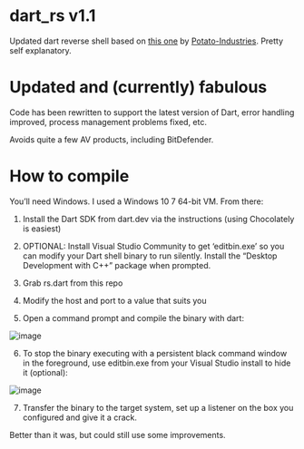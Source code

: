 # dart_rs v1.1
Updated dart reverse shell based on [this one](https://github.com/Potato-Industries/dartrs) by [Potato-Industries](https://github.com/Potato-Industries). Pretty self explanatory. 

# Updated and (currently) fabulous

Code has been rewritten to support the latest version of Dart, error handling improved, process management problems fixed, etc.

Avoids quite a few AV products, including BitDefender.

# How to compile

You’ll need Windows. I used a Windows 10 7 64-bit VM. From there:

1. Install the Dart SDK from dart.dev via the instructions (using Chocolately is easiest)

2. OPTIONAL: Install Visual Studio Community to get ‘editbin.exe’ so you can modify your Dart shell binary to run silently. Install the “Desktop Development with C++” package when prompted.

3. Grab rs.dart from this repo

4. Modify the host and port to a value that suits you

5. Open a command prompt and compile the binary with dart:

![image](https://github.com/s-w-1-t-c-h/dart_rs/assets/6980812/d081b941-013e-4179-8bc0-d625d1cd0942)

6. To stop the binary executing with a persistent black command window in the foreground, use editbin.exe from your Visual Studio install to hide it (optional):

![image](https://user-images.githubusercontent.com/6980812/110584241-9fcf5f80-81ba-11eb-89c9-a250798098fe.png)

7. Transfer the binary to the target system, set up a listener on the box you configured and give it a crack.

Better than it was, but could still use some improvements.

